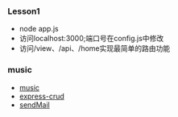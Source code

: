 ###  Lesson1
+ node app.js 
+ 访问localhost:3000;端口号在config.js中修改
+ 访问/view、/api、/home实现最简单的路由功能
### music
 + [music]({https://github.com/Composur/v2ex-nodejs/tree/master/nodejs/musicPlayer})
 + [express-crud](https://github.com/Composur/v2ex-nodejs/tree/master/nodejs/express-crud)
 + [sendMail](https://github.com/Composur/v2ex-nodejs/tree/master/nodejs/sendMail)